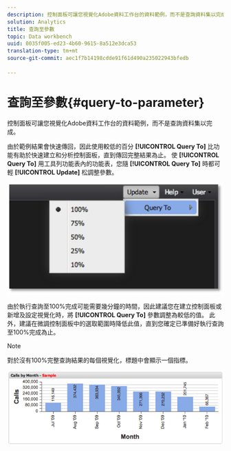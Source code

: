```yaml
---
description: 控制面板可讓您視覺化Adobe資料工作台的資料範例，而不是查詢資料集以完成。
solution: Analytics
title: 查詢至參數
topic: Data workbench
uuid: 0035f005-ed23-4b60-9615-8a512e3dca53
translation-type: tm+mt
source-git-commit: aec1f7b14198cdde91f61d490a235022943bfedb

---
```



# 查詢至參數{#query-to-parameter}

控制面板可讓您視覺化Adobe資料工作台的資料範例，而不是查詢資料集以完成。

由於範例結果會快速傳回，因此使用較低的百分 **[!UICONTROL Query To]** 比功能有助於快速建立和分析控制面板，直到傳回完整結果為止。 使 **[!UICONTROL Query To]** 用工具列功能表內的功能表，您隨 **[!UICONTROL Query To]** 時都可輕 **[!UICONTROL Update]** 松調整參數。

![](assets/query_to.png)

由於執行查詢至100%完成可能需要幾分鐘的時間，因此建議您在建立控制面板或新增及設定視覺化時，將 **[!UICONTROL Query To]** 參數調整為較低的值。 此外，建議在微調控制面板中的選取範圍時降低此值，直到您確定已準備好執行查詢至100%完成為止。

>[!NOTE]
>
>對於沒有100%完整查詢結果的每個視覺化，標題中會顯示一個指標。

![](assets/query_to2.png)

